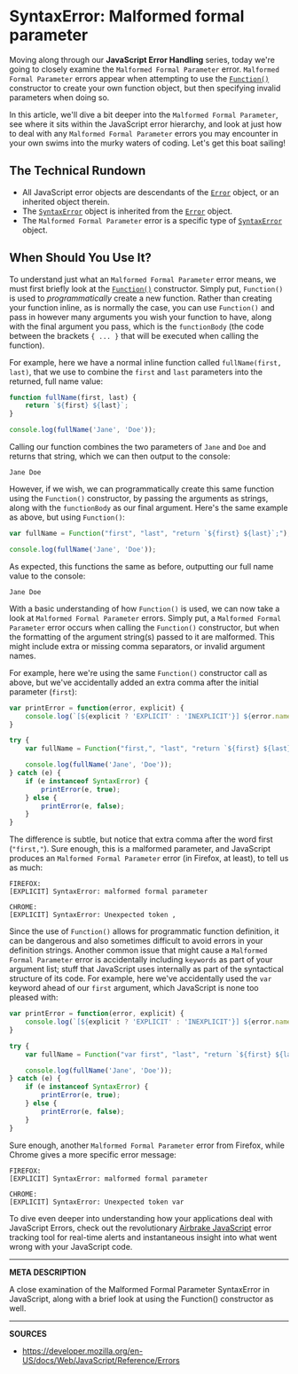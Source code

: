 # SyntaxError: Malformed formal parameter

Moving along through our __JavaScript Error Handling__ series, today we're going to closely examine the `Malformed Formal Parameter` error.  `Malformed Formal Parameter` errors appear when attempting to use the [`Function()`](https://developer.mozilla.org/en-US/docs/Web/JavaScript/Reference/Global_Objects/Function) constructor to create your own function object, but then specifying invalid parameters when doing so.

In this article, we'll dive a bit deeper into the `Malformed Formal Parameter`, see where it sits within the JavaScript error hierarchy, and look at just how to deal with any `Malformed Formal Parameter` errors you may encounter in your own swims into the murky waters of coding.  Let's get this boat sailing!

## The Technical Rundown

- All JavaScript error objects are descendants of the [`Error`](https://airbrake.io/blog/javascript-error-handling/javascript-error-hierarchy) object, or an inherited object therein.
- The [`SyntaxError`](https://developer.mozilla.org/en-US/docs/Web/JavaScript/Reference/Global_Objects/SyntaxError) object is inherited from the [`Error`](https://airbrake.io/blog/javascript-error-handling/javascript-error-hierarchy) object.
- The `Malformed Formal Parameter` error is a specific type of [`SyntaxError`](https://developer.mozilla.org/en-US/docs/Web/JavaScript/Reference/Global_Objects/SyntaxError) object.

## When Should You Use It?

To understand just what an `Malformed Formal Parameter` error means, we must first briefly look at the [`Function()`](https://developer.mozilla.org/en-US/docs/Web/JavaScript/Reference/Global_Objects/Function) constructor.  Simply put, `Function()` is used to _programmatically_ create a new function.  Rather than creating your function inline, as is normally the case, you can use `Function()` and pass in however many arguments you wish your function to have, along with the final argument you pass, which is the `functionBody` (the code between the brackets `{ ... }` that will be executed when calling the function).

For example, here we have a normal inline function called `fullName(first, last)`, that we use to combine the `first` and `last` parameters into the returned, full name value:

```js
function fullName(first, last) {
    return `${first} ${last}`;
}

console.log(fullName('Jane', 'Doe'));
```

Calling our function combines the two parameters of `Jane` and `Doe` and returns that string, which we can then output to the console:

```
Jane Doe
```

However, if we wish, we can programmatically create this same function using the `Function()` constructor, by passing the arguments as strings, along with the `functionBody` as our final argument.  Here's the same example as above, but using `Function()`:

```js
var fullName = Function("first", "last", "return `${first} ${last}`;");

console.log(fullName('Jane', 'Doe'));
```

As expected, this functions the same as before, outputting our full name value to the console:

```
Jane Doe
```

With a basic understanding of how `Function()` is used, we can now take a look at `Malformed Formal Parameter` errors.  Simply put, a `Malformed Formal Parameter` error occurs when calling the `Function()` constructor, but when the formatting of the argument string(s) passed to it are malformed.  This might include extra or missing comma separators, or invalid argument names.

For example, here we're using the same `Function()` constructor call as above, but we've accidentally added an extra comma after the initial parameter (`first`):

```js
var printError = function(error, explicit) {
    console.log(`[${explicit ? 'EXPLICIT' : 'INEXPLICIT'}] ${error.name}: ${error.message}`);
}

try {
    var fullName = Function("first,", "last", "return `${first} ${last}`;");

    console.log(fullName('Jane', 'Doe'));
} catch (e) {
    if (e instanceof SyntaxError) {
        printError(e, true);
    } else {
        printError(e, false);
    }
}
```

The difference is subtle, but notice that extra comma after the word first (`"first,"`).  Sure enough, this is a malformed parameter, and JavaScript produces an `Malformed Formal Parameter` error (in Firefox, at least), to tell us as much:

```
FIREFOX:
[EXPLICIT] SyntaxError: malformed formal parameter

CHROME:
[EXPLICIT] SyntaxError: Unexpected token ,
```

Since the use of `Function()` allows for programmatic function definition, it can be dangerous and also sometimes difficult to avoid errors in your definition strings.  Another common issue that might cause a `Malformed Formal Parameter` error is accidentally including `keywords` as part of your argument list; stuff that JavaScript uses internally as part of the syntactical structure of its code.  For example, here we've accidentally used the `var` keyword ahead of our `first` argument, which JavaScript is none too pleased with:

```js
var printError = function(error, explicit) {
    console.log(`[${explicit ? 'EXPLICIT' : 'INEXPLICIT'}] ${error.name}: ${error.message}`);
}

try {
    var fullName = Function("var first", "last", "return `${first} ${last}`;");

    console.log(fullName('Jane', 'Doe'));
} catch (e) {
    if (e instanceof SyntaxError) {
        printError(e, true);
    } else {
        printError(e, false);
    }
}
```

Sure enough, another `Malformed Formal Parameter` error from Firefox, while Chrome gives a more specific error message:

```
FIREFOX:
[EXPLICIT] SyntaxError: malformed formal parameter

CHROME:
[EXPLICIT] SyntaxError: Unexpected token var
```

To dive even deeper into understanding how your applications deal with JavaScript Errors, check out the revolutionary <a class="js-cta-utm" href="https://airbrake.io/languages/javascript_exception_handler?utm_source=blog&amp;utm_medium=end-post&amp;utm_campaign=airbrake-js">Airbrake JavaScript</a> error tracking tool for real-time alerts and instantaneous insight into what went wrong with your JavaScript code.

---

__META DESCRIPTION__

A close examination of the Malformed Formal Parameter SyntaxError in JavaScript, along with a brief look at using the Function() constructor as well.

---

__SOURCES__

- https://developer.mozilla.org/en-US/docs/Web/JavaScript/Reference/Errors

